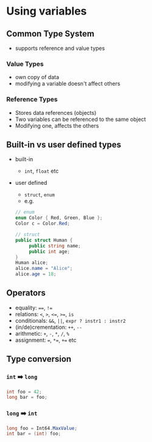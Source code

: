 # Using variables

## Common Type System
 - supports reference and value types

### Value Types
 - own copy of data
 - modifying a variable doesn't affect others

### Reference Types
 - Stores data references (objects)
 - Two variables can be referenced to the same object
 - Modifying one, affects the others

## Built-in vs user defined types

 - built-in
   - `int`, `float` etc

 - user defined
   - `struct`, `enum`
   - e.g.

   ```cs
   // enum
   enum Color { Red, Green, Blue };
   Color c = Color.Red;

   // struct
   public struct Human {
        public string name;
        public int age;
   }
   Human alice;
   alice.name = "Alice";
   alice.age = 18;
   ```

## Operators
 - equality: `==`, `!=`
 - relations: `<`, `>`, `<=`, `>=`, `is`
 - conditionals: `&&`, `||`, `expr ? instr1 : instr2`
 - (in/de)crementation: `++`, `--`
 - arithmetic: `+`, `-`, `*`, `/`, `%`
 - assignment: `=`, `*=`, `+=` etc

## Type conversion

### `int` :arrow_right: `long`
```cs
int foo = 42;
long bar = foo;
```

### `long` :arrow_right: `int`
```cs
long foo = Int64.MaxValue;
int bar = (int) foo;
```
